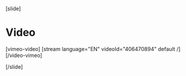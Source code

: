 [slide]
# Video

[vimeo-video]
[stream language="EN" videoId="406470894" default /]
[/video-vimeo]

[/slide]